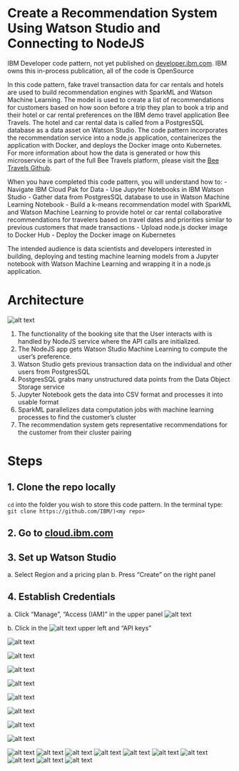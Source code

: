 # Create a Recommendation System Using Watson Studio and Connecting to NodeJS 
IBM Developer code pattern, not yet published on [developer.ibm.com](https://developer.ibm.com/). IBM owns this in-process publication, all of the code is OpenSource

In this code pattern, fake travel transaction data for car rentals and hotels are used to build recommendation engines with SparkML and Watson Machine Learning. The model is used to create a list of recommendations for customers based on how soon before a trip they plan to book a trip and their hotel or car rental preferences on the IBM demo travel application Bee Travels. The hotel and car rental data is called from a PostgresSQL database as a data asset on Watson Studio. The code pattern incorporates the recommendation service into a node.js application, containerizes the application with Docker, and deploys the Docker image onto Kubernetes. For more information about how the data is generated or how this microservice is part of the full Bee Travels platform, please visit the [Bee Travels Github](https://github.com/bee-travels/). 

When you have completed this code pattern, you will understand how to:
    - Navigate IBM Cloud Pak for Data
    - Use Jupyter Notebooks in IBM Watson Studio
    - Gather data from PostgresSQL database to use in Watson Machine Learning Notebook
    - Build a k-means recommendation model with SparkML and Watson Machine Learning to provide hotel or car rental collaborative recommendations for travelers based on travel dates and priorities similar to previous customers that made transactions
    - Upload node.js docker image to Docker Hub
    - Deploy the Docker image on Kubernetes
    
The intended audience is data scientists and developers interested in building, deploying and testing machine learning models from a Jupyter notebook with Watson Machine Learning and wrapping it in a node.js application.

# Architecture
![alt text](https://github.com/mhrosen/recommendation-code-pattern/blob/master/Images-for-ReadMe/Image1.jpeg)

1. The functionality of the booking site that the User interacts with is handled by NodeJS service where the API calls are initialized.
2. The NodeJS app gets Watson Studio Machine Learning to compute the user’s preference.
3. Watson Studio gets previous transaction data on the individual and other users from PostgresSQL
4. PostgresSQL grabs many unstructured data points from the Data Object Storage service
5. Jupyter Notebook gets the data into CSV format and processes it into usable format
6. SparkML parallelizes data computation jobs with machine learning processes to find the customer’s cluster
7. The recommendation system gets representative recommendations for the customer from their cluster pairing

# Steps
 ## 1. Clone the repo locally
`cd` into the folder you wish to store this code pattern. In the terminal type:
    ```git clone https://github.com/IBM/)<my repo> ```
 ## 2. Go to [cloud.ibm.com](cloud.ibm.com)
 ## 3. Set up Watson Studio 
   a. Select Region and a pricing plan
   b. Press “Create” on the right panel
 ## 4. Establish Credentials
   a. Click “Manage”, “Access (IAM)” in the upper panel
   ![alt text](https://github.com/mhrosen/recommendation-code-pattern/blob/master/Images-for-ReadMe/Image2.jpeg)

   b. Click in the ![alt text](https://github.com/mhrosen/recommendation-code-pattern/blob/master/Images-for-ReadMe/Image%208-2-20%20at%2011.05%20PM.jpeg) upper left and “API keys”
   
   
   
   
   
![alt text](https://github.com/mhrosen/recommendation-code-pattern/blob/master/Images-for-ReadMe/Image4.jpeg)

![alt text](https://github.com/mhrosen/recommendation-code-pattern/blob/master/Images-for-ReadMe/Image5.jpeg)

![alt text](https://github.com/mhrosen/recommendation-code-pattern/blob/master/Images-for-ReadMe/Image6.jpeg)

![alt text](https://github.com/mhrosen/recommendation-code-pattern/blob/master/Images-for-ReadMe/Image7.jpeg)

![alt text](https://github.com/mhrosen/recommendation-code-pattern/blob/master/Images-for-ReadMe/Image8.jpeg)

![alt text](https://github.com/mhrosen/recommendation-code-pattern/blob/master/Images-for-ReadMe/Image9.jpeg)

![alt text](https://github.com/mhrosen/recommendation-code-pattern/blob/master/Images-for-ReadMe/Image10.jpeg)

![alt text](https://github.com/mhrosen/recommendation-code-pattern/blob/master/Images-for-ReadMe/Image11.jpeg)

![alt text](https://github.com/mhrosen/recommendation-code-pattern/blob/master/Images-for-ReadMe/Image12.jpeg)
![alt text](https://github.com/mhrosen/recommendation-code-pattern/blob/master/Images-for-ReadMe/Image13.jpeg)
![alt text](https://github.com/mhrosen/recommendation-code-pattern/blob/master/Images-for-ReadMe/Image14.jpeg)
![alt text](https://github.com/mhrosen/recommendation-code-pattern/blob/master/Images-for-ReadMe/Image15.jpeg)
![alt text](https://github.com/mhrosen/recommendation-code-pattern/blob/master/Images-for-ReadMe/Image16.jpeg)
![alt text](https://github.com/mhrosen/recommendation-code-pattern/blob/master/Images-for-ReadMe/Image17.jpeg)
![alt text](https://github.com/mhrosen/recommendation-code-pattern/blob/master/Images-for-ReadMe/Image18.jpeg)
![alt text](https://github.com/mhrosen/recommendation-code-pattern/blob/master/Images-for-ReadMe/Image19.jpeg)
![alt text](https://github.com/mhrosen/recommendation-code-pattern/blob/master/Images-for-ReadMe/Image20.jpeg)
![alt text](https://github.com/mhrosen/recommendation-code-pattern/blob/master/Images-for-ReadMe/Image21.jpeg)
